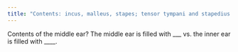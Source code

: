 ```yaml
---
title: "Contents: incus, malleus, stapes; tensor tympani and stapedius muscles. Air in middle vs. Fluid in inner ear."
---
```

Contents of the middle ear? The middle ear is filled with ___ vs. the inner ear is filled with ____.

